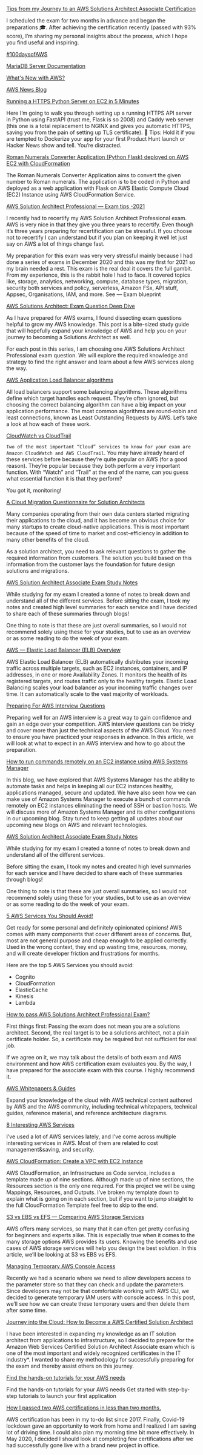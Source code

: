 
[Tips from my Journey to an AWS Solutions Architect Associate Certification](https://medium.com/@lior.k.sh/tips-from-my-journey-for-aws-solutions-architect-associate-certification-8f4eb8344a98)

I scheduled the exam for two months in advance and began the preparations 🎓. After achieving the certification recently (passed with 93% score), I’m sharing my personal insights about the process, which I hope you find useful and inspiring.

[#100daysofAWS](https://towardsaws.com/100daysofaws-day-1-ec2-346c40430fae)

[MariaDB Server Documentation](https://mariadb.com/kb/en/documentation/)

[What's New with AWS?](https://aws.amazon.com/new)

[AWS News Blog](https://aws.amazon.com/blogs/aws/)

[Running a HTTPS Python Server on EC2 in 5 Minutes](https://pancy.medium.com/running-a-https-python-server-on-ec2-in-5-minutes-6c1f0444a0cf)

Here I’m going to walk you through setting up a running HTTPS API server in Python using FastAPI (trust me, Flask is so 2008) and Caddy web server (this one is a total replacement to NGINX and gives you automatic HTTPS, saving you from the pain of setting up TLS certificate).
🤷 Tips: Hold it if you are tempted to Dockerize your app for your first Product Hunt launch or Hacker News show and tell. You’re distracted.


[Roman Numerals Converter Application (Python Flask) deployed on AWS EC2 with CloudFormation](https://faun.pub/roman-numerals-converter-application-python-flask-deployed-on-aws-ec2-with-cloudformation-e473e5aeb054)

The Roman Numerals Converter Application aims to convert the given number to Roman numerals. The application is to be coded in Python and deployed as a web application with Flask on AWS Elastic Compute Cloud (EC2) Instance using AWS CloudFormation Service.

[AWS Solution Architect Professional — Exam tips -2021](https://medium.com/startcloudnow/aws-solution-architect-professional-exam-tips-2021-9dee760f20ec)

I recently had to recertify my AWS Solution Architect Professional exam. AWS is very nice in that they give you three years to recertify. Even though it’s three years preparing for recertification can be stressful. If you choose not to recertify I can understand but if you plan on keeping it well let just say on AWS a lot of things change fast.

My preparation for this exam was very very stressful mainly because I had done a series of exams in December 2020 and this was my first for 2021 so my brain needed a rest. This exam is the real deal it covers the full gambit. From my experience, this is the rabbit hole I had to face. It covered topics like, storage, analytics, networking, compute, database types, migration, security both services and policy, serverless, Amazon FSx, API stuff, Appsec, Organisations, IAM, and more. See — Exam blueprint

[AWS Solutions Architect: Exam Question Deep Dive](https://codeburst.io/aws-solutions-architect-exam-question-deep-dive-d9ea49479a11)

As I have prepared for AWS exams, I found dissecting exam questions helpful to grow my AWS knowledge. This post is a bite-sized study guide that will hopefully expand your knowledge of AWS and help you on your journey to becoming a Solutions Architect as well.

For each post in this series, I am choosing one AWS Solutions Architect Professional exam question. We will explore the required knowledge and strategy to find the right answer and learn about a few AWS services along the way.

[AWS Application Load Balancer algorithms](https://medium.com/dazn-tech/aws-application-load-balancer-algorithms-765be2eca158)

All load balancers support some balancing algorithms. These algorithms define which target handles each request. They’re often ignored, but choosing the correct balancing algorithm can have a big impact on your application performance. The most common algorithms are round-robin and least connections, known as Least Outstanding Requests by AWS. Let’s take a look at how each of these work.


[CloudWatch vs CloudTrail](https://digitalcloud.training/cloudwatch-vs-cloudtrail-comparison/)

`Two of the most important “Cloud” services to know for your exam are Amazon CloudWatch and AWS CloudTrail`. You may have already heard of these services before because they’re quite popular on AWS (for a good reason). They’re popular because they both perform a very important function. With “Watch” and “Trail” at the end of the name, can you guess what essential function it is that they perform?

You got it, monitoring!

[A Cloud Migration Questionnaire for Solution Architects](https://betterprogramming.pub/a-cloud-migration-questionnaire-for-solution-architects-dec7ffcf063e#28dc)

Many companies operating from their own data centers started migrating their applications to the cloud, and it has become an obvious choice for many startups to create cloud-native applications. This is most important because of the speed of time to market and cost-efficiency in addition to many other benefits of the cloud.

As a solution architect, you need to ask relevant questions to gather the required information from customers. The solution you build based on this information from the customer lays the foundation for future design solutions and migrations.

[AWS Solution Architect Associate Exam Study Notes
](https://chloemcateer.medium.com/aws-solution-architect-associate-exam-study-notes-b6c5884ee500)

While studying for my exam I created a tonne of notes to break down and understand all of the different services.
Before sitting the exam, I took my notes and created high level summaries for each service and I have decided to share each of these summaries through blogs!

One thing to note is that these are just overall summaries, so I would not recommend solely using these for your studies, but to use as an overview or as some reading to do the week of your exam.

[AWS — Elastic Load Balancer (ELB) Overview](https://medium.com/awesome-cloud/aws-elastic-load-balancer-elb-overview-introduction-to-aws-elb-alb-nlb-gwlb-e2820fe8fe27)

AWS Elastic Load Balancer (ELB) automatically distributes your incoming traffic across multiple targets, such as EC2 instances, containers, and IP addresses, in one or more Availability Zones. It monitors the health of its registered targets, and routes traffic only to the healthy targets. Elastic Load Balancing scales your load balancer as your incoming traffic changes over time. It can automatically scale to the vast majority of workloads.

[Preparing For AWS Interview Questions](https://neal-davis.medium.com/preparing-for-aws-interview-questions-ac493da5f60a)

Preparing well for an AWS interview is a great way to gain confidence and gain an edge over your competition. AWS interview questions can be tricky and cover more than just the technical aspects of the AWS Cloud. You need to ensure you have practiced your responses in advance. In this article, we will look at what to expect in an AWS interview and how to go about the preparation.

[How to run commands remotely on an EC2 instance using AWS Systems Manager](https://medium.com/workfall/how-to-run-commands-remotely-on-an-ec2-instance-using-aws-systems-manager-351284decbd4)

In this blog, we have explored that AWS Systems Manager has the ability to automate tasks and helps in keeping all our EC2 instances healthy, applications managed, secure and updated. We have also seen how we can make use of Amazon Systems Manager to execute a bunch of commands remotely on EC2 instances eliminating the need of SSH or bastion hosts. We will discuss more of Amazon Systems Manager and its other configurations in our upcoming blog. Stay tuned to keep getting all updates about our upcoming new blogs on AWS and relevant technologies.

[AWS Solution Architect Associate Exam Study Notes](https://chloemcateer.medium.com/aws-solution-architect-associate-exam-study-notes-b6c5884ee500)

While studying for my exam I created a tonne of notes to break down and understand all of the different services.

Before sitting the exam, I took my notes and created high level summaries for each service and I have decided to share each of these summaries through blogs!

One thing to note is that these are just overall summaries, so I would not recommend solely using these for your studies, but to use as an overview or as some reading to do the week of your exam.

[5 AWS Services You Should Avoid!](https://medium.com/teamzerolabs/5-aws-services-you-should-avoid-f45111cc10cd)

Get ready for some personal and definitely opinionated opinions!
AWS comes with many components that cover different areas of concerns. But, most are not general purpose and cheap enough to be applied correctly. Used in the wrong context, they end up wasting time, resources, money, and will create developer friction and frustrations for months.

Here are the top 5 AWS Services you should avoid:
- Cognito
- CloudFormation
- ElasticCache
- Kinesis
- Lambda

[How to pass AWS Solutions Architect Professional Exam?](https://medium.com/@talhaocakci/how-to-pass-aws-solutions-architect-professional-exam-87bebfdae86f)

First things first: Passing the exam does not mean you are a solutions architect. Second, the real target is to be a solutions architect, not a plain certificate holder. So, a certificate may be required but not sufficient for real job.

If we agree on it, we may talk about the details of both exam and AWS environment and how AWS certification exam evaluates you. By the way, I have prepared for the associate exam with this course. I highly recommend it.

[AWS Whitepapers & Guides](https://aws.amazon.com/whitepapers/?whitepapers-main.sort-by=item.additionalFields.sortDate&whitepapers-main.sort-order=desc&awsf.whitepapers-content-type=*all&awsf.whitepapers-tech-category=*all&awsf.whitepapers-industries=*all&awsf.whitepapers-business-category=*all&awsf.whitepapers-global-methodology=*all)

Expand your knowledge of the cloud with AWS technical content authored by AWS and the AWS community, including technical whitepapers, technical guides, reference material, and reference architecture diagrams.

[8 Interesting AWS Services](https://medium.com/devops-dudes/8-interesting-aws-services-3f802e2a7db8)

I’ve used a lot of AWS services lately, and I’ve come across multiple interesting services in AWS.
Most of them are related to cost management&saving, and security.

[AWS CloudFormation: Create a VPC with EC2 Instance](https://aws.plainenglish.io/aws-cloudformation-create-a-vpc-with-ec2-instance-34e27d59a842)

AWS CloudFormation, an Infrastructure as Code service, includes a template made up of nine sections. Although made up of nine sections, the Resources section is the only one required. For this project we will be using Mappings, Resources, and Outputs. I’ve broken my template down to explain what is going on in each section, but if you want to jump straight to the full CloudFormation Template feel free to skip to the end.

[S3 vs EBS vs EFS — Comparing AWS Storage Services](https://neal-davis.medium.com/s3-vs-ebs-vs-efs-comparing-aws-storage-services-76080002cb49)

AWS offers many services, so many that it can often get pretty confusing for beginners and experts alike. This is especially true when it comes to the many storage options AWS provides its users. Knowing the benefits and use cases of AWS storage services will help you design the best solution. In this article, we’ll be looking at S3 vs EBS vs EFS.

[Managing Temporary AWS Console Access](https://towardsaws.com/managing-temporary-aws-console-access-169b1f331e79)

Recently we had a scenario where we need to allow developers access to the parameter store so that they can check and update the parameters. Since developers may not be that comfortable working with AWS CLI, we decided to generate temporary IAM users with console access. In this post, we’ll see how we can create these temporary users and then delete them after some time.

[Journey into the Cloud: How to Become a AWS Certified Solution Architect](https://towardsdatascience.com/journey-into-the-clouds-how-to-become-a-aws-certified-solution-architect-719cae167e70)

I have been interested in expanding my knowledge as an IT solution architect from applications to infrastructure, so I decided to prepare for the Amazon Web Services Certified Solution Architect Associate exam which is one of the most important and widely recognized certificates in the IT industry*. I wanted to share my methodology for successfully preparing for the exam and thereby assist others on this journey.

[Find the hands-on tutorials for your AWS needs](https://aws.amazon.com/getting-started/hands-on/?getting-started-all.sort-by=item.additionalFields.sortOrder&getting-started-all.sort-order=asc&awsf.getting-started-category=*all&awsf.getting-started-level=*all&awsf.getting-started-content-type=*all)

Find the hands-on tutorials for your AWS needs Get started with step-by-step tutorials to launch your first application

[How I passed two AWS certifications in less than two months.](https://ravindraelicherla.medium.com/how-i-passed-two-aws-certifications-in-two-months-511c484d0d0c)

AWS certification has been in my to-do list since 2017. Finally, Covid-19 lockdown gave an opportunity to work from home and I realized I am saving lot of driving time. I could also plan my morning time bit more effectively. In May 2020, I decided I should look at completing few certifications after we had successfully gone live with a brand new project in office.